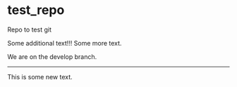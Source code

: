 # test_repo
Repo to test git

Some additional text!!!
Some more text.

We are on the develop branch.

--------------------------

This is some new text.

